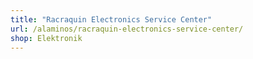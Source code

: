 ```yaml
---
title: "Racraquin Electronics Service Center"
url: /alaminos/racraquin-electronics-service-center/
shop: Elektronik
---
```

